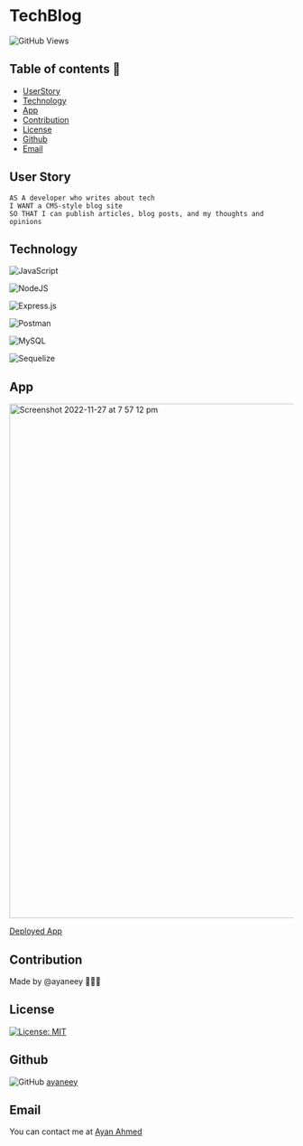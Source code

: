 # TechBlog

![GitHub Views](https://komarev.com/ghpvc/?username=ayaneey)

## Table of contents 📖

- [UserStory](#UserStory)
- [Technology](#Technology)
- [App](#App)
- [Contribution](#Contribution)
- [License](#License)
- [Github](#Github)
- [Email](#Email)

## User Story

```
AS A developer who writes about tech
I WANT a CMS-style blog site
SO THAT I can publish articles, blog posts, and my thoughts and opinions
```

## Technology

![JavaScript](https://img.shields.io/badge/javascript-%23323330.svg?style=for-the-badge&logo=javascript&logoColor=%23F7DF1E)

![NodeJS](https://img.shields.io/badge/node.js-6DA55F?style=for-the-badge&logo=node.js&logoColor=white)

![Express.js](https://img.shields.io/badge/express.js-%23404d59.svg?style=for-the-badge&logo=express&logoColor=%2361DAFB)

![Postman](https://img.shields.io/badge/Postman-FF6C37?style=for-the-badge&logo=postman&logoColor=white)

![MySQL](https://img.shields.io/badge/mysql-%2300f.svg?style=for-the-badge&logo=mysql&logoColor=white)

![Sequelize](https://img.shields.io/badge/Sequelize-52B0E7?style=for-the-badge&logo=Sequelize&logoColor=white)

## App

<img width="911" alt="Screenshot 2022-11-27 at 7 57 12 pm" src="https://user-images.githubusercontent.com/108099259/204156812-3b2d5923-4983-49d0-9b5c-6e1888b5aa53.png">

[Deployed App](https://ayan-tech-blog.herokuapp.com/login)

## Contribution

Made by @ayaneey 👩🏽‍💻

## License

[![License: MIT](https://img.shields.io/badge/License-MIT-yellow.svg)](https://opensource.org/licenses/MIT)

## Github

![GitHub](https://img.shields.io/badge/github-%23121011.svg?style=for-the-badge&logo=github&logoColor=white) [ayaneey](https://github.com/ayaneey)

## Email

You can contact me at [Ayan Ahmed](mailto:ayanahmed0210@gmail.com)

